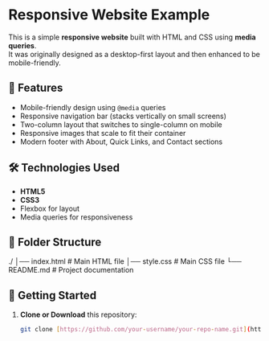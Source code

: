 # Responsive Website Example

This is a simple **responsive website** built with HTML and CSS using **media queries**.  
It was originally designed as a desktop-first layout and then enhanced to be mobile-friendly.  

## 📱 Features
- Mobile-friendly design using `@media` queries  
- Responsive navigation bar (stacks vertically on small screens)  
- Two-column layout that switches to single-column on mobile  
- Responsive images that scale to fit their container  
- Modern footer with About, Quick Links, and Contact sections  

## 🛠 Technologies Used
- **HTML5**
- **CSS3**
- Flexbox for layout
- Media queries for responsiveness

## 📂 Folder Structure
./
│── index.html # Main HTML file
│── style.css # Main CSS file
└── README.md # Project documentation


## 🚀 Getting Started

1. **Clone or Download** this repository:
   ```bash
   git clone [https://github.com/your-username/your-repo-name.git](https://github.com/amisha-ctrl/Mobile-friendly-Website.git)

